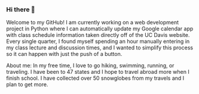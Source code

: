 ### Hi there 👋

<!--
**DaphneLoustalet/DaphneLoustalet** is a ✨ _special_ ✨ repository because its `README.md` (this file) appears on your GitHub profile.

Here are some ideas to get you started:

- 🔭 I’m currently working on ...
- 🌱 I’m currently learning ...
- 👯 I’m looking to collaborate on ...
- 🤔 I’m looking for help with ...
- 💬 Ask me about ...
- 📫 How to reach me: ...
- 😄 Pronouns: ...
- ⚡ Fun fact: ...
-->

Welcome to my GitHub! I am currently working on a web development project in Python where I can automatically update my Google calendar app
with class schedule information taken directly off of the UC Davis website. Every single quarter, I found myself spending an hour manually
entering in my class lecture and discussion times, and I wanted to simplify this process so it can happen with just the push of a button. 

About me: In my free time, I love to go hiking, swimming, running, or traveling. I have been to 47 states and I hope to travel abroad more
when I finish school. I have collected over 50 snowglobes from my travels and I plan to get more.
